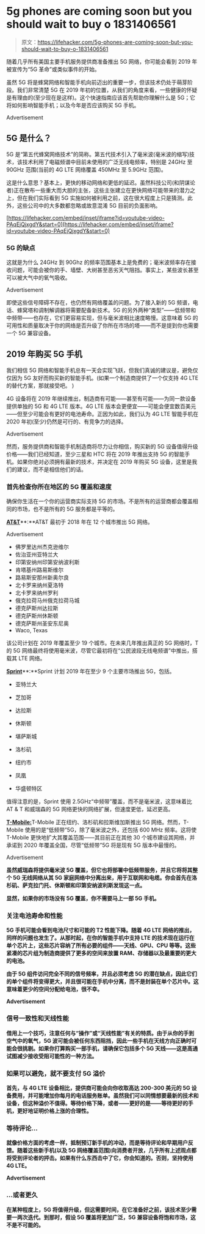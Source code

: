 # 5g phones are coming soon but you should wait to buy o 1831406561

> 原文：<https://lifehacker.com/5g-phones-are-coming-soon-but-you-should-wait-to-buy-o-1831406561>

随着几乎所有美国主要手机服务提供商准备推出 5G 网络，你可能会看到 2019 年被宣传为“5G 革命”或类似事件的开始。

虽然 5G 将是蜂窝网络和智能手机向前迈出的重要一步，但该技术仍处于萌芽阶段。我们非常清楚 5G 在 2019 年初的位置，从我们的角度来看，一些健康的怀疑是有理由的(至少现在是这样)。这个快速指南应该首先帮助你理解什么是 5G；它将如何影响智能手机；以及今年是否应该购买 5G 手机。

<label class="bxm4mm-13 juykRM">Advertisement</label>

## 5G 是什么？

5G 是“第五代蜂窝网络技术”的简称。第五代技术引入了毫米波(毫米波的缩写)技术，该技术利用了电磁频谱中目前未使用的广泛无线电频率，特别是 24GHz 至 90GHz 范围(当前的 4G LTE 网络覆盖 450MHz 至 5.9GHz 范围)。

这是什么意思？基本上，更快的移动网络和更低的延迟。虽然科技公司(和阴谋论者)正在散布一些重大而大胆的主张，这些主张建立在更快网络可能带来的潜力之上，但在我们实际看到 5G 实施如何被利用之前，这在很大程度上只是猜测。此外，这些公司中的大多数都忽略或故意混淆 5G 目前的负面影响。

 [https://lifehacker.com/embed/inset/iframe?id=youtube-video-PAqEjQjxgdY&start=0](https://lifehacker.com/embed/inset/iframe?id=youtube-video-PAqEjQjxgdY&start=0) 

### 5G 的缺点

这就是为什么 24GHz 到 90Ghz 的频率范围基本上是免费的；毫米波频率存在接收问题，可能会被你的手、墙壁、大树甚至恶劣天气阻挡。事实上，某些波长甚至可以被大气中的氧气吸收。

<label class="bxm4mm-13 juykRM">Advertisement</label>

即使这些信号障碍不存在，也仍然有网络覆盖的问题。为了接入新的 5G 频谱，电话、蜂窝塔和调制解调器将需要配备新技术。5G 的另外两种“类型”——低频带和中频带——也存在，它们更容易实现，但与毫米波相比速度略慢。这意味着 5G 的可用性和质量取决于你的网络是否升级了你所在市场的塔——而不是提到你也需要一个 5G 兼容设备。

## 2019 年购买 5G 手机

我们相信 5G 网络和智能手机总有一天会实现飞跃，但我们真诚的建议是，避免仅仅因为 5G 友好而购买新的智能手机。(如果一个制造商提供了一个仅支持 4G LTE 的替代方案，那就接受吧。 )

4G 设备将在 2019 年继续推出，制造商有可能——甚至有可能——为同一款设备提供单独的 5G 和 4G LTE 版本。4G LTE 版本会更便宜——可能会便宜数百美元——但至少可能会有更好的电池寿命。正因为如此，我们认为 4G LTE 智能手机在 2020 年初(至少)仍然是可行的、有竞争力的选择。

<label class="bxm4mm-13 juykRM">Advertisement</label>

然而，服务提供商和智能手机制造商将尽力让你相信，购买新的 5G 设备值得升级价格——我们已经知道，至少三星和 HTC 将在 2019 年推出支持 5G 的智能手机。如果你绝对必须拥有最新的技术，并决定在 2019 年购买 5G 设备，这里是我们的建议，而不是相信他们的话。

### 首先检查你所在地区的 5G 覆盖和速度

确保你生活在一个你的运营商实际支持 5G 的市场。不是所有的运营商都会覆盖相同的市场，也不是所有的 5G 服务都是平等的。

[**AT&T**](https://www.att.com/5g/?WT.srch=1&source=ECPS0000000PSM00P&wtpdsrchprg=AT%2526T%2520ABS&wtpdsrchgp=ABS_SEARCH&wtPaidSearchTerm=+at&t%20+5g&wtpdsrchpcmt=+at&t%20+5g&kid=kwd-573135948181&cid=1660413535&schParam=Unassigned&LNS=PS_ABS_GEN_1117&gclid=Cj0KCQiAmafhBRDUARIsACOKERNOwh-MnEaHaUL-oeDK304ckqHeTyH8e94GsUrr6SqMrZv6SdGAtgYaAt5HEALw_wcB&gclid=Cj0KCQiAmafhBRDUARIsACOKERNOwh-MnEaHaUL-oeDK304ckqHeTyH8e94GsUrr6SqMrZv6SdGAtgYaAt5HEALw_wcB)**:**AT&T 最初于 2018 年在 12 个城市推出 5G 网络。

<label class="bxm4mm-13 juykRM">Advertisement</label>

*   佛罗里达州杰克逊维尔
*   佐治亚州亚特兰大
*   印第安纳州印第安纳波利斯
*   肯塔基州路易斯维尔
*   路易斯安那州新奥尔良
*   北卡罗来纳州夏洛特
*   北卡罗来纳州罗利
*   俄克拉荷马州俄克拉荷马城
*   德克萨斯州达拉斯
*   德克萨斯州休斯顿
*   德克萨斯州圣安东尼奥
*   Waco, Texas

该公司计划在 2019 年覆盖至少 19 个城市。在未来几年推出真正的 5G 网络时，T 的 5G 网络最终将使用毫米波，尽管它最初将在“公民波段无线电频谱”中推出，搭载其 LTE 网络。

[**Sprint**](https://newsroom.sprint.com/sprint-5g-overview.htm)**:**Sprint 计划 2019 年在至少 9 个主要市场推出 5G，包括。

*   亚特兰大

*   芝加哥

*   达拉斯

*   休斯顿

*   堪萨斯城

*   洛杉矶

*   纽约市

*   凤凰

*   华盛顿特区

值得注意的是，Sprint 使用 2.5GHz“中频带”覆盖，而不是毫米波，这意味着比 AT & T 和威瑞森的 5G 网络更快的网络扩展，但速度更低，延迟更高。

[**T-Mobile:**](https://www.ericsson.com/en/press-releases/2018/2/ericsson-and-t-mobile-to-deploy-multi-band-nationwide-5g-network)T-Mobile 正在纽约、洛杉矶和拉斯维加斯推出 5G 网络。然而，T-Mobile 使用的是“低频带”5G，除了毫米波之外，还包括 600 MHz 频率。这将使 T-Mobile 更快地扩大其覆盖范围——其目前正在其他 30 个城市建设其网络，并承诺到 2020 年覆盖全国，尽管“低频带”5G 将是现有 5G 版本中最慢的。

<label class="bxm4mm-13 juykRM">Advertisement</label>

[](https://www.verizonwireless.com/support/5g-home-faqs/)****虽然威瑞森将提供毫米波 5G 覆盖，但它也将部署中低频带服务，并且它将将其整个 5G 无线网络从其 5G 家庭网络中分离出来，用于互联网和电缆。你会首先在洛杉矶、萨克拉门托、休斯顿和印第安纳波利斯发现这一点。****

****显然，如果你的市场没有 5G 覆盖，你不需要马上一部 5G 手机。****

### ****关注电池寿命和性能****

****5G 手机可能会看到电池尺寸和可能的 T2 性能下降。随着 4G LTE 网络的推出，同样的问题也发生了。从那时起，在你的智能手机中支持 LTE 的技术现在运行在单个芯片上，这些芯片容纳了所有必要的组件——天线、GPU、CPU 等等。这些紧凑的芯片组为制造商提供了更多的空间来放置 RAM、存储器以及最重要的更大的电池。****

****由于 5G 组件访问完全不同的信号频率，并且必须考虑 5G 的潜在缺点，因此它们的单个组件将变得更大，并且很可能在手机中分离，而不是封装在单个芯片中。这意味着更少的空间分配给电池，很不幸。****

****<label class="bxm4mm-13 juykRM">Advertisement</label>****

### ****信号一致性和天线性能****

****借用上一个技巧，注意任何与“操作”或“天线性能”有关的特质。由于从你的手到空气中的氧气，5G 波可能会被任何东西阻挡，因此一些手机在天线方向正确时可能会很挑剔。如果你打算购买一部手机，请确保它包括多个 5G 天线——这是高通试图减少接收受阻可能性的一种方法。**** 

### ****如果可以避免，就不要支付 5G 溢价****

****首先，与 4G LTE 设备相比，提供商可能会向你收取高达 200-300 美元的 5G 设备费用，并可能增加你每月的电话服务账单。虽然我们可以同情想要最新的技术和设备，但这种溢价不值得。等待价格下降，或者——更好的是——等待更好的手机，更好地证明价格上涨的合理性。****

### ****等待评论…****

****就像价格方面的考虑一样，抵制预订新手机的冲动，而是等待评论和早期用户反馈。随着这些新手机(以及 5G 网络覆盖范围)向消费者开放，几乎所有上述观点都将受到评论者的抨击。如果有什么东西击中了它，你会知道的。否则，坚持使用 4G LTE。****

****<label class="bxm4mm-13 juykRM">Advertisement</label>****

### ****...或者更久****

****在某种程度上，5G 将值得升级，但这需要时间，在它准备好之前，该技术至少需要一两次迭代。到那时，假设 5G 覆盖将更加广泛，5G 兼容设备将饱和市场，这不是不可能的。****